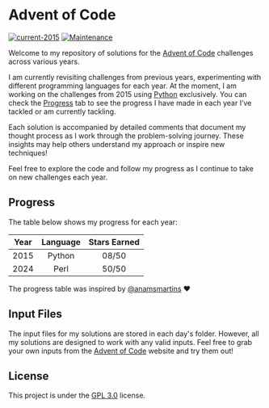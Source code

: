 # Advent of Code
[![current-2015](https://img.shields.io/badge/In%20Progess-2015-1f425f.svg?color=green)](https://adventofcode.com/2015)
[![Maintenance](https://img.shields.io/badge/Maintained-Yes-blue.svg)](https://github.com/joseareia/advent-of-code/graphs/commit-activity)

Welcome to my repository of solutions for the [Advent of Code](https://adventofcode.com/) challenges across various years.

I am currently revisiting challenges from previous years, experimenting with different programming languages for each year. At the moment, I am working on the challenges from 2015 using [Python](https://www.python.org/) exclusively. You can check the [Progress](https://github.com/joseareia/advent-of-code?tab=readme-ov-file#progress) tab to see the progress I have made in each year I’ve tackled or am currently tackling.

Each solution is accompanied by detailed comments that document my thought process as I work through the problem-solving journey. These insights may help others understand my approach or inspire new techniques!

Feel free to explore the code and follow my progress as I continue to take on new challenges each year.

## Progress
The table below shows my progress for each year:

| Year | Language | Stars Earned |
| :--: | :------: | :----------: |
| 2015 | Python   | 08/50        |
| 2024 | Perl     | 50/50        |

The progress table was inspired by [@anamsmartins](https://github.com/anamsmartins) :heart:

## Input Files
The input files for my solutions are stored in each day's folder. However, all my solutions are designed to work with any valid inputs. Feel free to grab your own inputs from the [Advent of Code](https://adventofcode.com/) website and try them out!

## License
This project is under the [GPL 3.0](https://www.gnu.org/licenses/gpl-3.0.html#license-text) license.